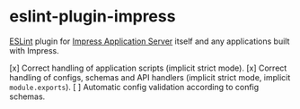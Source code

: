 # eslint-plugin-impress

[ESLint](http://eslint.org) plugin for
[Impress Application Server](https://github.com/metarhia/Impress)
itself and any applications built with Impress.

[x] Correct handling of application scripts (implicit strict mode).
[x] Correct handling of configs, schemas and API handlers (implicit strict
    mode, implicit `module.exports`).
[ ] Automatic config validation according to config schemas.
